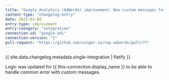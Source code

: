```yaml
---
title: "Google Analytics (AdWords) improvement: New custom messages for common errors"
content-type: "changelog-entry"
date: 2021-03-09
entry-type: improvement
entry-category: "integration"
connection-id: "google-ads"
connection-version: "1"
pull-request: "https://github.com/singer-io/tap-adwords/pull/77"
---
```


{{ site.data.changelog.metadata.single-integration | flatify }}

Logic was updated for {{ this-connection.display_name }} to be able to handle common error with custom messages.
